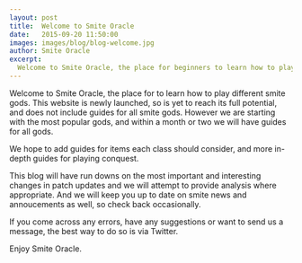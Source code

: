 ```yaml
---
layout: post
title:  Welcome to Smite Oracle
date:   2015-09-20 11:50:00
images: images/blog/blog-welcome.jpg
author: Smite Oracle
excerpt:
  Welcome to Smite Oracle, the place for beginners to learn how to play smite gods. This website is newly launched, so is yet to reach its full potential, and does not include guides for all smite gods.
---
```


Welcome to Smite Oracle, the place for to learn how to play different smite gods. This website is newly launched, so is yet to reach its full potential, and does not include guides for all smite gods. However we are starting with the most popular gods, and within a month or two we will have guides for all gods.

We hope to add guides for items each class should consider, and more in-depth guides for playing conquest.

This blog will have run downs on the most important and interesting changes in patch updates and we will attempt to provide analysis where appropriate. And we will keep you up to date on smite news and annoucements as well, so check back occasionally.

If you come across any errors, have any suggestions or want to send us a message, the best way to do so is via Twitter.

Enjoy Smite Oracle.